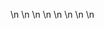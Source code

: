 

















































\n
\n
\n
\n
\n
\n
\n
\n












































































































































































































































































